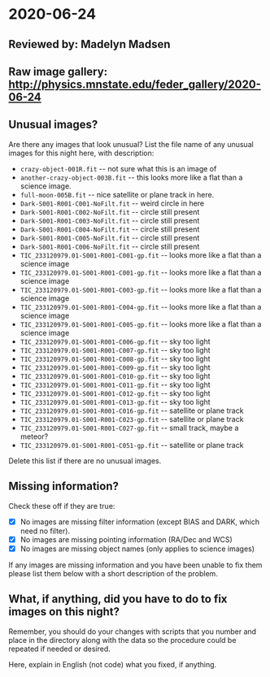 # 2020-06-24

## Reviewed by:   Madelyn Madsen

## Raw image gallery: http://physics.mnstate.edu/feder_gallery/2020-06-24

## Unusual images?

Are there any images that look unusual? List the file name of any unusual images for this night here, with description:

+ `crazy-object-001R.fit` -- not sure what this is an image of
+ `another-crazy-object-003B.fit` -- this looks more like a flat than a science image.
+ `full-moon-005B.fit` -- nice satellite or plane track in here.
+ `Dark-S001-R001-C001-NoFilt.fit` -- weird circle in here
+ `Dark-S001-R001-C002-NoFilt.fit` -- circle still present
+ `Dark-S001-R001-C003-NoFilt.fit` -- circle still present
+ `Dark-S001-R001-C004-NoFilt.fit` -- circle still present
+ `Dark-S001-R001-C005-NoFilt.fit` -- circle still present
+ `Dark-S001-R001-C006-NoFilt.fit` -- circle still present
+ `TIC_233120979.01-S001-R001-C001-gp.fit` -- looks more like a flat than a science image
+ `TIC_233120979.01-S001-R001-C001-gp.fit` -- looks more like a flat than a science image
+ `TIC_233120979.01-S001-R001-C003-gp.fit` -- looks more like a flat than a science image
+ `TIC_233120979.01-S001-R001-C004-gp.fit` -- looks more like a flat than a science image
+ `TIC_233120979.01-S001-R001-C005-gp.fit` -- looks more like a flat than a science image
+ `TIC_233120979.01-S001-R001-C006-gp.fit` -- sky too light
+ `TIC_233120979.01-S001-R001-C007-gp.fit` -- sky too light
+ `TIC_233120979.01-S001-R001-C008-gp.fit` -- sky too light
+ `TIC_233120979.01-S001-R001-C009-gp.fit` -- sky too light
+ `TIC_233120979.01-S001-R001-C010-gp.fit` -- sky too light
+ `TIC_233120979.01-S001-R001-C011-gp.fit` -- sky too light
+ `TIC_233120979.01-S001-R001-C012-gp.fit` -- sky too light
+ `TIC_233120979.01-S001-R001-C013-gp.fit` -- sky too light
+ `TIC_233120979.01-S001-R001-C016-gp.fit` -- satellite or plane track
+ `TIC_233120979.01-S001-R001-C023-gp.fit` -- satellite or plane track
+ `TIC_233120979.01-S001-R001-C027-gp.fit` -- small track, maybe a meteor?
+ `TIC_233120979.01-S001-R001-C051-gp.fit` -- satellite or plane track

Delete this list if there are no unusual images.

## Missing information?

Check these off if they are true:

- [x] No images are missing filter information (except BIAS and DARK, which need no filter).
- [x] No images are missing pointing information (RA/Dec and WCS)
- [x] No images are missing object names (only applies to science images)

If any images are missing information and you have been unable to fix them please list
them below with a short description of the problem.

## What, if anything, did you have to do to fix images on this night?

Remember, you should do your changes with scripts that you number and place in the
directory along with the data so the procedure could be repeated if needed or
desired.

Here, explain in English (not code) what you fixed, if anything.
